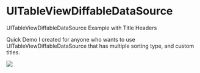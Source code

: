# UITableViewDiffableDataSource
UITableViewDiffableDataSource Example with Title Headers

Quick Demo I created for anyone who wants to use UITableViewDiffableDataSource that has multiple sorting type, and custom titles.
 
![](SampleVideo.gif)
